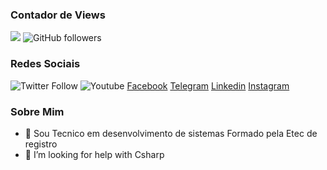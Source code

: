 ### Contador de Views
![](https://komarev.com/ghpvc/?dieguesmosken&color=green)  ![GitHub followers](https://img.shields.io/github/followers/:dieguesmosken?style=social)
### Redes Sociais
![Twitter Follow](https://img.shields.io/twitter/follow/teuzinytbr?style=social) ![Youtube](https://img.shields.io/youtube/channel/views/UChoAIVfcN0KV59R7C0Ge6-w?style=social)
[Facebook](facebook.com/dieguesmosken) [Telegram](http://t.me/dieguesmosken) [Linkedin](linkedin.com/in/dieguesmosken) [Instagram](instagram.com/matheus.diegues) 
### Sobre Mim
- 🌱 Sou Tecnico em desenvolvimento de sistemas Formado pela Etec de registro
- 🤔 I’m looking for help with Csharp
<!--
**dieguesmosken/dieguesmosken** is a ✨ _special_ ✨ repository because its `README.md` (this file) appears on your GitHub profile.

Here are some ideas to get you started:

- 🔭 I’m currently working on ...
- 🌱 I’m currently learning ...
- 👯 I’m looking to collaborate on ...
- 🤔 I’m looking for help with ...
- 💬 Ask me about ...
- 📫 How to reach me: ...
- 😄 Pronouns: ...
- ⚡ Fun fact: ...
-->
